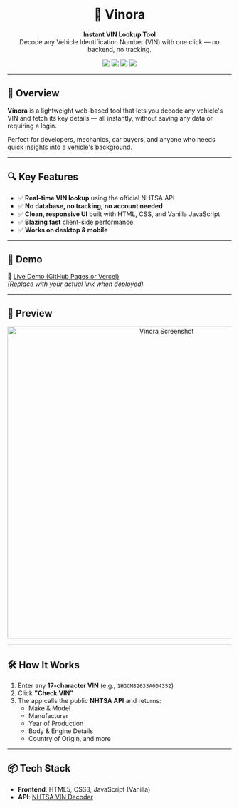<h1 align="center">🚗 Vinora</h1>
<p align="center">
  <strong>Instant VIN Lookup Tool</strong>  
  <br />
  Decode any Vehicle Identification Number (VIN) with one click — no backend, no tracking.
</p>

<p align="center">
  <img src="https://img.shields.io/badge/Built%20With-Vanilla%20JS-blue?style=flat-square" />
  <img src="https://img.shields.io/badge/API-NHTSA%20VIN%20Decoder-green?style=flat-square" />
  <img src="https://img.shields.io/badge/Status-Active-brightgreen?style=flat-square" />
  <img src="https://img.shields.io/badge/License-MIT-blue?style=flat-square" />
</p>

---

## 🌟 Overview

**Vinora** is a lightweight web-based tool that lets you decode any vehicle's VIN and fetch its key details — all instantly, without saving any data or requiring a login.

Perfect for developers, mechanics, car buyers, and anyone who needs quick insights into a vehicle's background.

---

## 🔍 Key Features

- ✅ **Real-time VIN lookup** using the official NHTSA API  
- ✅ **No database, no tracking, no account needed**  
- ✅ **Clean, responsive UI** built with HTML, CSS, and Vanilla JavaScript  
- ✅ **Blazing fast** client-side performance  
- ✅ **Works on desktop & mobile**

---

## 🚀 Demo

🔗 [Live Demo (GitHub Pages or Vercel)](https://your-live-demo-link.com)  
*(Replace with your actual link when deployed)*

---

## 📸 Preview

<p align="center">
  <img src="assets/preview.png" alt="Vinora Screenshot" width="700" />
</p>

---

## 🛠️ How It Works

1. Enter any **17-character VIN** (e.g., `1HGCM82633A004352`)
2. Click **"Check VIN"**
3. The app calls the public **NHTSA API** and returns:
   - Make & Model
   - Manufacturer
   - Year of Production
   - Body & Engine Details
   - Country of Origin, and more

---

## 📦 Tech Stack

- **Frontend**: HTML5, CSS3, JavaScript (Vanilla)
- **API**: [NHTSA VIN Decoder](https://vpic.nhtsa.dot.gov/api/)

